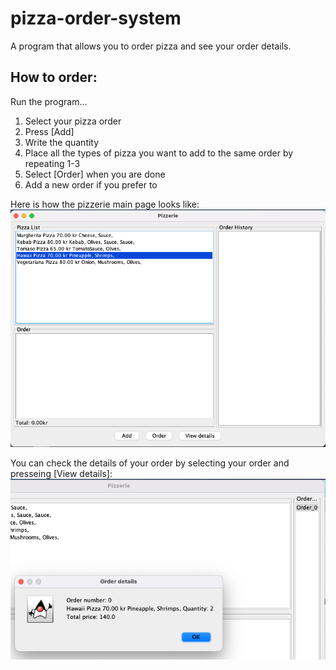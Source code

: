# pizza-order-system
A program that allows you to order pizza and see your order details. 

## How to order:
Run the program...
1. Select your pizza order
2. Press [Add] 
3. Write the quantity 
4. Place all the types of pizza you want to add to the same order by repeating 1-3  
5. Select [Order] when you are done
6. Add a new order if you prefer to

Here is how the pizzerie main page looks like: 
![Pizzerie main page](images/Pizzerie-main-page.png)

You can check the details of your order by selecting your order and presseing [View details]:
![Order details](images/Order-details.png)

